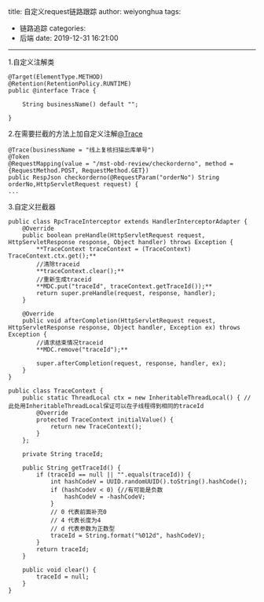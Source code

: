 title: 自定义request链路跟踪
author: weiyonghua
tags:
  - 链路追踪
categories:
  - 后端
date: 2019-12-31 16:21:00
---
1.自定义注解类

    @Target(ElementType.METHOD)
    @Retention(RetentionPolicy.RUNTIME)
    public @interface Trace {
    
        String businessName() default "";
    
    }

2.在需要拦截的方法上加自定义注解[@Trace](https://my.oschina.net/u/876728)

    @Trace(businessName = "线上复核扫描出库单号")
    @Token
    @RequestMapping(value = "/mst-obd-review/checkorderno", method = {RequestMethod.POST, RequestMethod.GET})
    public RespJson checkorderno(@RequestParam("orderNo") String orderNo,HttpServletRequest request) {
    ...

3.自定义拦截器

    public class RpcTraceInterceptor extends HandlerInterceptorAdapter {
        @Override
        public boolean preHandle(HttpServletRequest request, HttpServletResponse response, Object handler) throws Exception {
            **TraceContext traceContext = (TraceContext) TraceContext.ctx.get();**
            //清除traceid
            **traceContext.clear();**
            //重新生成traceid
            **MDC.put("traceId", traceContext.getTraceId());**
            return super.preHandle(request, response, handler);
        }
    
        @Override
        public void afterCompletion(HttpServletRequest request, HttpServletResponse response, Object handler, Exception ex) throws Exception {
            //请求结束情况traceid
            **MDC.remove("traceId");**
    
            super.afterCompletion(request, response, handler, ex);
        }
    }

    public class TraceContext {
        public static ThreadLocal ctx = new InheritableThreadLocal() { //此处用InheritableThreadLocal保证可以在子线程得到相同的traceId
            @Override
            protected TraceContext initialValue() {
                return new TraceContext();
            }
        };
    
        private String traceId;
    
        public String getTraceId() {
            if (traceId == null || "".equals(traceId)) {
                int hashCodeV = UUID.randomUUID().toString().hashCode();
                if (hashCodeV < 0) {//有可能是负数
                    hashCodeV = -hashCodeV;
                }
                // 0 代表前面补充0
                // 4 代表长度为4
                // d 代表参数为正数型
                traceId = String.format("%012d", hashCodeV);
            }
            return traceId;
        }
    
        public void clear() {
            traceId = null;
        }
    }